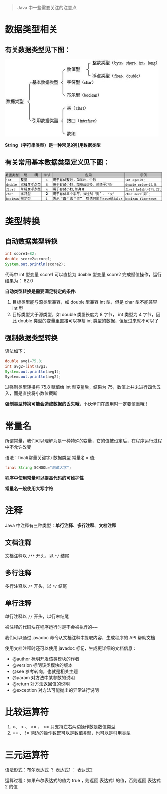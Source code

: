 > Java 中一些需要关注的注意点

# 数据类型相关

## 有关数据类型见下图：

![数据类型](./img/数据类型.jpg)

**String（字符串类型）是一种常见的引用数据类型**

## 有关常用基本数据类型定义见下图：

![常用基本数据类型定义示例](./img/常用基本数据类型定义示例.jpg)

# 类型转换

## 自动数据类型转换

```Java
int score1=82;
double score2=score1;
System.out.println(score2);
```

代码中 int 型变量 score1 可以直接为 double 型变量 score2 完成赋值操作，运行结果为： 82.0

**自动类型转换是需要满足特定的条件:**

1.  目标类型能与源类型兼容，如 double 型兼容 int 型，但是 char 型不能兼容 int 型
2.  目标类型大于源类型，如 double 类型长度为 8 字节， int 类型为 4 字节，因此 double 类型的变量里直接可以存放 int 类型的数据，但反过来就不可以了

## 强制数据类型转换

语法如下：

```Java
double avg1=75.8;
int avg2=(int)avg1;
System.out.println(avg1);
Syetem.out.println(avg2);
```

过强制类型转换将 75.8 赋值给 int 型变量后，结果为 75，数值上并未进行四舍五入，而是直接将小数位截断

**强制类型转换可能会造成数据的丢失哦**，小伙伴们在应用时一定要慎重哦！

# 常量名

所谓常量，我们可以理解为是一种特殊的变量，它的值被设定后，在程序运行过程中不允许改变

语法：final(常量关键字) 数据类型 常量名 = 值;

```Java
final String SCHOOL="测试大学";
```

**程序中使用常量可以提高代码的可维护性**

**常量名一般使用大写字符**

# 注释

Java 中注释有三种类型：**单行注释**、**多行注释**、**文档注释**

## 文档注释

文档注释以 `/**` 开头，以 `*/` 结尾

## 多行注释

多行注释以 `/*` 开头，以 `*/` 结尾

## 单行注释

单行注释以 `//` 开头，以行末结尾

被注释的代码块在程序运行时是不会被执行的\~~

我们可以通过 javadoc 命令从文档注释中提取内容，生成程序的 API 帮助文档

使用文档注释时还可以使用 javadoc 标记，生成更详细的文档信息：

-   @author 标明开发该类模块的作者
-   @version 标明该类模块的版本
-   @see 参考转向，也就是相关主题
-   @param 对方法中某参数的说明
-   @return 对方法返回值的说明
-   @exception 对方法可能抛出的异常进行说明

# 比较运算符

1.  \>、 &lt; 、 >= 、 &lt;= 只支持左右两边操作数是数值类型
2.  == 、 != 两边的操作数既可以是数值类型，也可以是引用类型

# 三元运算符

语法形式：布尔表达式 ？ 表达式1 ： 表达式2

运算过程：如果布尔表达式的值为 true ，则返回 表达式1 的值，否则返回 表达式2 的值
